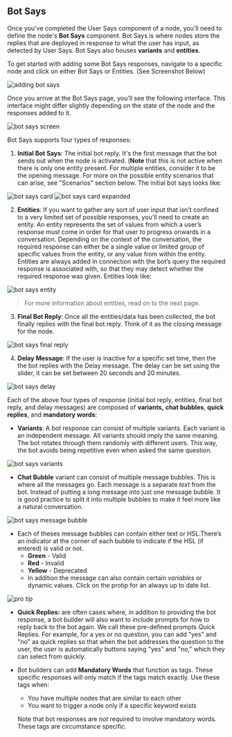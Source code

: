 ## Bot Says

Once you've completed the User Says component of a node, you'll need to define the node's **Bot Says** component. Bot Says is where nodes store the replies that are deployed in response to what the user has input, as detected by User Says. Bot Says also houses **variants** and **entities**.

To get started with adding some Bot Says responses, navigate to a specific node and click on either Bot Says or Entities. (See Screenshot Below)

![adding bot says](bot_says_adding-bot-says.png)

Once you arrive at the Bot Says page, you'll see the following interface. This interface might differ slightly depending on the state of the node and the responses added to it. 

![bot says screen](bot_says_bot-says-screen.png) 

Bot Says supports four types of responses:

1. **Initial Bot Says**: The initial bot reply. It's the first message that the bot sends out when the node is activated. (**Note** that this is not active when there is only one entity present. For multiple entities, consider it to be the opening message. For more on the possible entity scenarios that can arise, see "Scenarios" section below. The initial bot says looks like: 

![bot says card](bot_says_bot-says-card.png)
![bot says card expanded](bot_says_bot-says-card-expanded.png) 

2. **Entities**: If you want to gather any sort of user input that isn't confined to a very limited set of possible responses, you'll need to create an entity. An entity represents the set of values from which a user’s response must come in order for that user to progress onwards in a conversation. Depending on the context of the conversation, the required response can either be a single value or limited group of specific values from the entity, or any value from within the entity. Entities are always added in connection with the bot’s query the required response is associated with, so that they may detect whether the required response was given. Entities look like:

![bot says entity](bot_says_entity.png)

 > For more information about entities, read on to the next page. 

3. **Final Bot Reply**: Once all the entities/data has been collected, the bot finally replies with the final bot reply. Think of it as the closing message for the node. 

![bot says final reply](bot_says_final-reply.png)

4. **Delay Message**: If the user is inactive for a specific set time, then the the bot replies with the Delay message. The delay can be set using the slider, it can be set between 20 seconds and 20 minutes.

![bot says delay](bot_says_delay.png) 

Each of the above four types of response (initial bot reply, entities, final bot reply, and delay messages) are composed of **variants,** **chat bubbles**, **quick replies**, and **mandatory words**:

- **Variants**: A bot response can consist of multiple variants. Each variant is an independent message. All variants should imply the same meaning. The bot rotates through them randomly with different users. This way, the bot avoids being repetitive even when asked the same question.

![bot says variants](bot_says_variants.png)

- **Chat Bubble** variant can consist of multiple message bubbles. This is where all the messages go. Each message is a separate *text* from the bot. Instead of putting a long message into just one message bubble. It is good practice to split it into multiple bubbles to make it feel more like a natural conversation.

![bot says message bubble](bot_says_message-bubble.png)
  
  - Each of theses message bubbles can contain either text or HSL.There’s an indicator at the corner of each bubble to indicate if the HSL (if entered) is valid or not.
    - **Green** - Valid
    - **Red** - Invalid
    - **Yellow** - Deprecated
    - In addition the message can also contain certain *variables* or dynamic values. Click on the protip for an always up to date list.

![pro tip](bot_says_protip.png)

- **Quick Replies:** are often cases where, in addition to providing the bot response, a bot builder will also want to include prompts for how to reply back to the bot again. We call these pre-defined prompts Quick Replies. For example, for a yes or no question, you can add "yes" and "no" as quick replies so that when the bot addresses the question to the user, the user is automatically buttons saying "yes" and "no," which they can select from quickly. 

- Bot builders can add **Mandatory Words** that function as tags. These specific responses will only match if the tags match exactly. Use these tags when: 

  - You have multiple nodes that are similar to each other
  - You want to trigger a node only if a specific keyword exists

  Note that bot responses are *not* required to involve mandatory words. These tags are circumstance specific. 
